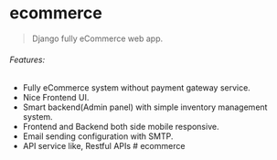 # ecommerce
>Django fully eCommerce web app.

###### Features:
- Fully eCommerce system without payment gateway service.
- Nice Frontend UI.
- Smart backend(Admin panel) with simple inventory management system.
- Frontend and Backend both side mobile responsive.
- Email sending configuration with SMTP.
- API service like, Restful APIs
#   e c o m m e r c e  
 